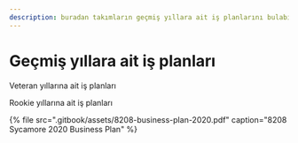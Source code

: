 ```yaml
---
description: buradan takımların geçmiş yıllara ait iş planlarını bulabilirsiniz.
---
```


# Geçmiş yıllara ait iş planları

Veteran yıllarına ait iş planları



Rookie yıllarına ait iş planları

{% file src=".gitbook/assets/8208-business-plan-2020.pdf" caption="8208 Sycamore 2020 Business Plan" %}



